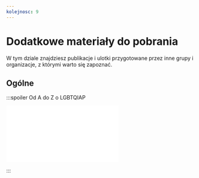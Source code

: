 ```yaml
---
kolejnosc: 9
---
```

# Dodatkowe materiały do pobrania

W tym dziale znajdziesz publikacje i ulotki przygotowane przez inne grupy i organizacje, z którymi warto się zapoznać.

## Ogólne

:::spoiler Od A do Z o LGBTQIAP

![/media/docs/faq/20_updated_LGBT_book_OdAdoZoLGBTQIAP.jpg](/media/docs/faq/20_updated_LGBT_book_OdAdoZoLGBTQIAP.pdf)

:::
